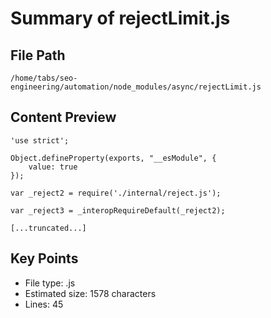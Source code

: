 # Summary of rejectLimit.js
  
## File Path
`/home/tabs/seo-engineering/automation/node_modules/async/rejectLimit.js`

## Content Preview
```
'use strict';

Object.defineProperty(exports, "__esModule", {
    value: true
});

var _reject2 = require('./internal/reject.js');

var _reject3 = _interopRequireDefault(_reject2);

[...truncated...]
```

## Key Points
- File type: .js
- Estimated size: 1578 characters
- Lines: 45
